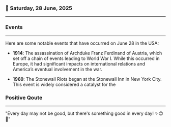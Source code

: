### 📅 Saturday, 28 June, 2025
------
### Events
------
Here are some notable events that have occurred on June 28 in the USA:

- **1914**: The assassination of Archduke Franz Ferdinand of Austria, which set off a chain of events leading to World War I. While this occurred in Europe, it had significant impacts on international relations and America’s eventual involvement in the war.
  
- **1969**: The Stonewall Riots began at the Stonewall Inn in New York City. This event is widely considered a catalyst for the
### Positive Qoute
------
"Every day may not be good, but there's something good in every day! ✨😊🌼"
